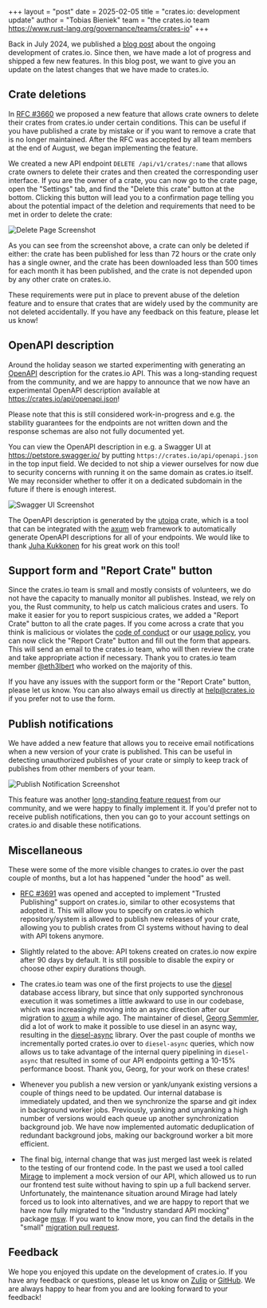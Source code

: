 +++
layout = "post"
date = 2025-02-05
title = "crates.io: development update"
author = "Tobias Bieniek"
team = "the crates.io team <https://www.rust-lang.org/governance/teams/crates-io>"
+++

Back in July 2024, we published a [blog post](https://blog.rust-lang.org/2024/07/29/crates-io-development-update.html) about the ongoing development of crates.io. Since then, we have made a lot of progress and shipped a few new features. In this blog post, we want to give you an update on the latest changes that we have made to crates.io.

## Crate deletions

In [RFC #3660](https://rust-lang.github.io/rfcs/3660-crates-io-crate-deletions.html) we proposed a new feature that allows crate owners to delete their crates from crates.io under certain conditions. This can be useful if you have published a crate by mistake or if you want to remove a crate that is no longer maintained. After the RFC was accepted by all team members at the end of August, we began implementing the feature.

We created a new API endpoint `DELETE /api/v1/crates/:name` that allows crate owners to delete their crates and then created the corresponding user interface. If you are the owner of a crate, you can now go to the crate page, open the "Settings" tab, and find the "Delete this crate" button at the bottom. Clicking this button will lead you to a confirmation page telling you about the potential impact of the deletion and requirements that need to be met in order to delete the crate:

![Delete Page Screenshot](../../../images/2025-02-05-crates-io-development-update/delete-page.png)

As you can see from the screenshot above, a crate can only be deleted if either: the crate has been published for less than 72 hours or the crate only has a single owner, and the crate has been downloaded less than 500 times for each month it has been published, and the crate is not depended upon by any other crate on crates.io.

These requirements were put in place to prevent abuse of the deletion feature and to ensure that crates that are widely used by the community are not deleted accidentally. If you have any feedback on this feature, please let us know!


## OpenAPI description

Around the holiday season we started experimenting with generating an [OpenAPI](https://www.openapis.org/) description for the crates.io API. This was a long-standing request from the community, and we are happy to announce that we now have an experimental OpenAPI description available at <https://crates.io/api/openapi.json>!

Please note that this is still considered work-in-progress and e.g. the stability guarantees for the endpoints are not written down and the response schemas are also not fully documented yet.

You can view the OpenAPI description in e.g. a Swagger UI at <https://petstore.swagger.io/> by putting `https://crates.io/api/openapi.json` in the top input field. We decided to not ship a viewer ourselves for now due to security concerns with running it on the same domain as crates.io itself. We may reconsider whether to offer it on a dedicated subdomain in the future if there is enough interest.

![Swagger UI Screenshot](../../../images/2025-02-05-crates-io-development-update/swagger-ui.png)

The OpenAPI description is generated by the [utoipa](https://github.com/juhaku/utoipa) crate, which is a tool that can be integrated with the [axum](https://github.com/tokio-rs/axum) web framework to automatically generate OpenAPI descriptions for all of your endpoints. We would like to thank [Juha Kukkonen](https://github.com/juhaku) for his great work on this tool!


## Support form and "Report Crate" button

Since the crates.io team is small and mostly consists of volunteers, we do not have the capacity to manually monitor all publishes. Instead, we rely on you, the Rust community, to help us catch malicious crates and users. To make it easier for you to report suspicious crates, we added a "Report Crate" button to all the crate pages. If you come across a crate that you think is malicious or violates the [code of conduct](https://www.rust-lang.org/policies/code-of-conduct) or our [usage policy](https://crates.io/policies), you can now click the "Report Crate" button and fill out the form that appears. This will send an email to the crates.io team, who will then review the crate and take appropriate action if necessary. Thank you to crates.io team member [@eth3lbert](https://github.com/eth3lbert) who worked on the majority of this.

If you have any issues with the support form or the "Report Crate" button, please let us know. You can also always email us directly at [help@crates.io](mailto:help@crates.io) if you prefer not to use the form.


## Publish notifications

We have added a new feature that allows you to receive email notifications when a new version of your crate is published. This can be useful in detecting unauthorized publishes of your crate or simply to keep track of publishes from other members of your team.

![Publish Notification Screenshot](../../../images/2025-02-05-crates-io-development-update/publish-notification.png)

This feature was another [long-standing feature request](https://github.com/rust-lang/crates.io/issues/815) from our community, and we were happy to finally implement it. If you'd prefer not to receive publish notifications, then you can go to your account settings on crates.io and disable these notifications.


## Miscellaneous

These were some of the more visible changes to crates.io over the past couple of months, but a lot has happened "under the hood" as well.

- [RFC #3691](https://rust-lang.github.io/rfcs/3691-trusted-publishing-cratesio.html) was opened and accepted to implement "Trusted Publishing" support on crates.io, similar to other ecosystems that adopted it. This will allow you to specify on crates.io which repository/system is allowed to publish new releases of your crate, allowing you to publish crates from CI systems without having to deal with API tokens anymore.

- Slightly related to the above: API tokens created on crates.io now expire after 90 days by default. It is still possible to disable the expiry or choose other expiry durations though.

- The crates.io team was one of the first projects to use the [diesel](https://diesel.rs/) database access library, but since that only supported synchronous execution it was sometimes a little awkward to use in our codebase, which was increasingly moving into an async direction after our migration to [axum](https://github.com/tokio-rs/axum) a while ago. The maintainer of diesel, [Georg Semmler](https://github.com/weiznich), did a lot of work to make it possible to use diesel in an async way, resulting in the [diesel-async](https://github.com/weiznich/diesel_async) library. Over the past couple of months we incrementally ported crates.io over to `diesel-async` queries, which now allows us to take advantage of the internal query pipelining in `diesel-async` that resulted in some of our API endpoints getting a 10-15% performance boost. Thank you, Georg, for your work on these crates!

- Whenever you publish a new version or yank/unyank existing versions a couple of things need to be updated. Our internal database is immediately updated, and then we synchronize the sparse and git index in background worker jobs. Previously, yanking and unyanking a high number of versions would each queue up another synchronization background job. We have now implemented automatic deduplication of redundant background jobs, making our background worker a bit more efficient.

- The final big, internal change that was just merged last week is related to the testing of our frontend code. In the past we used a tool called [Mirage](https://miragejs.com/) to implement a mock version of our API, which allowed us to run our frontend test suite without having to spin up a full backend server. Unfortunately, the maintenance situation around Mirage had lately forced us to look into alternatives, and we are happy to report that we have now fully migrated to the "Industry standard API mocking" package [msw](https://mswjs.io/). If you want to know more, you can find the details in the "small" [migration pull request](https://github.com/rust-lang/crates.io/pull/10393).


## Feedback

We hope you enjoyed this update on the development of crates.io. If you have any feedback or questions, please let us know on [Zulip](https://rust-lang.zulipchat.com/#narrow/stream/318791-t-crates-io) or [GitHub](https://github.com/rust-lang/crates.io/discussions). We are always happy to hear from you and are looking forward to your feedback!
